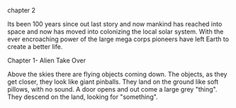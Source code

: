 
chapter 2 

Its been 100 years since out last story and now mankind has reached into space and now has moved into colonizing the local solar system.  With the ever encroaching power of the large mega corps pioneers have left Earth to create a better life.

Chapter 1- Alien Take Over

Above the skies there are flying objects coming down.
The objects, as they get closer, they look like giant pinballs.
They land on the ground like soft pillows, with no sound.
A door opens and out come a large grey "thing".
They descend on the land, looking for "something".

